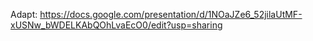 Adapt: https://docs.google.com/presentation/d/1NOaJZe6_52jilaUtMF-xUSNw_bWDELKAbQOhLvaEcO0/edit?usp=sharing